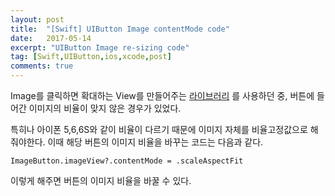 ```yaml
---
layout: post
title:  "[Swift] UIButton Image contentMode code"
date:   2017-05-14
excerpt: "UIButton Image re-sizing code"
tag: [Swift,UIButton,ios,xcode,post]
comments: true
---
```



Image를 클릭하면 확대하는 View를 만들어주는 [라이브러리](https://github.com/wxxsw/GSImageViewerController) 를 사용하던 중, 버튼에 들어간 이미지의 비율이 맞지 않은 경우가 있었다.

특히나 아이폰 5,6,6S와 같이 비율이 다르기 때문에 이미지 자체를 비율고정값으로 해줘야한다.
이때 해당 버튼의 이미지 비율을 바꾸는 코드는 다음과 같다.

```
ImageButton.imageView?.contentMode = .scaleAspectFit
```

이렇게 해주면 버튼의 이미지 비율을 바꿀 수 있다.